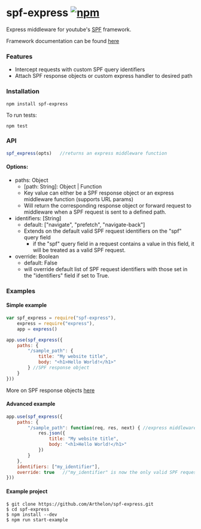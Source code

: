 
# spf-express [![npm](https://img.shields.io/badge/npm-v0.2.0-blue.svg)](https://www.npmjs.com/package/spf-express)
Express middleware for youtube's [SPF](http://youtube.github.io/spfjs/) framework.

Framework documentation can be found [here](http://youtube.github.io/spfjs/documentation)

### Features
- Intercept requests with custom SPF query identifiers
- Attach SPF response objects or custom express handler to desired path

### Installation
```
npm install spf-express
```

To run tests:
```
npm test
```

### API
```javascript
spf_express(opts)   //returns an express middleware function
```

#### Options:
- paths: Object
    - [path: String]: Object | Function
    - Key value can either be a SPF response object or an express middleware function (supports URL params)
    - Will return the corresponding response object or forward request to middleware when a SPF request is sent to a defined path.
- identifiers: [String]
    - default: ["navigate", "prefetch", "navigate-back"]
    - Extends on the default valid SPF request identifiers on the "spf" query field
        - if the "spf" query field in a request contains a value in this field, it will be treated as a valid SPF request.
- override: Boolean
    - default: False
    - will override default list of SPF request identifiers with those set in the "identifiers" field if set to True.

### Examples

#### Simple example
```javascript
var spf_express = require("spf-express"),
    express = require("express"),
    app = express()

app.use(spf_express({
    paths: {
        "/sample_path": {
            title: "My website title",
            body: "<h1>Hello World!</h1>"
        } //SPF response object
    }
}))
```
More on SPF response objects [here](http://youtube.github.io/spfjs/documentation/responses/)

#### Advanced example
```javascript
app.use(spf_express({
    paths: {
        "/sample_path": function(req, res, next) { //express middleware function
            res.json({
                title: "My website title",
                body: "<h1>Hello World!</h1>"
            })
        }   
    },
    identifiers: ["my_identifier"],
    override: true   //"my_identifier" is now the only valid SPF request identifier!
}))
```

#### Example project
```
$ git clone https://github.com/Arthelon/spf-express.git
$ cd spf-express
$ npm install --dev
$ npm run start-example
```
